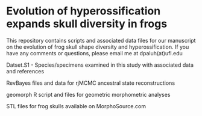 # Evolution of hyperossification expands skull diversity in frogs

This repository contains scripts and associated data files for our manuscript on the evolution of frog skull shape diversity and hyperossification. If you have any comments or questions, please email me at dpaluh(at)ufl.edu


Datset.S1 - Species/specimens examined in this study with associated data and references

RevBayes files and data for rjMCMC ancestral state reconstructions

geomorph R script and files for geometric morphometric analyses 

STL files for frog skulls available on MorphoSource.com
